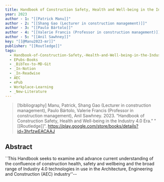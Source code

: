 ```yaml
---
title: Handbook of Construction Safety, Health and Well-being in the Industry 4.0 Era
year: 2023
author - 1: "[[Patrick Manu]]"
author - 2: "[[Shang Gao (Lecturer in construction management)]]"
author - 3: "[[Paulo Bártolo]]"
author - 4: "[[Valerie Francis (Professor in construction management)]]"
author - 5: "[[Anil Sawhney]]"
key: "[[@Manu2023-mr]]"
publisher: "[[Routledge]]"
tags:
  - Handbook-of-Construction-Safety,-Health-and-Well-being-in-the-Industry-4-Era
  - EPubs-Books
  - _BibTex-to-MD-Git
  - _In-Notion
  - _In-Readwise
  - AEC
  - ePub
  - Workplace-Learning
  - _New-Literature
---
```


> [!bibliography]
> Manu, Patrick, Shang Gao (Lecturer in construction management), Paulo Bártolo, Valerie Francis (Professor in construction management), Anil Sawhney. 2023. “Handbook of Construction Safety, Health and Well-being in the Industry 4.0 Era.” "[[Routledge]]". https://play.google.com/store/books/details?id=3hrfzwEACAAJ

## Abstract
``This Handbook seeks to examine and advance current understanding of the confluence of construction health, safety and wellbeing and the broad range of Industry 4.0 technologies in use in the Architecture, Engineering and Construction (AEC) industry''--